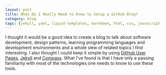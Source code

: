 ```yaml
---
layout: post
title: What Do I Really Need to Know to Setup a GitHub Blog?
category: blog
tags: [jekyll, yaml, liquid-templates, markdown, html, css, javascript, compass, sass, ruby, gems, python, git]
---
```

I thought it would be a good idea to  create a blog to talk about software development, design patterns, learning programming languages and development environments and a whole slew of related topics I find interesting. I also thought I could keep it simple by using [GitHub User Pages](https://help.github.com/articles/user-organization-and-project-pages/),  [Jekyll](https://jekyllrb.com/) and [Compass](http://compass-style.org/). What I've found is that I have only a passing familiarity with most of the technologies one needs to know to use these tools.
